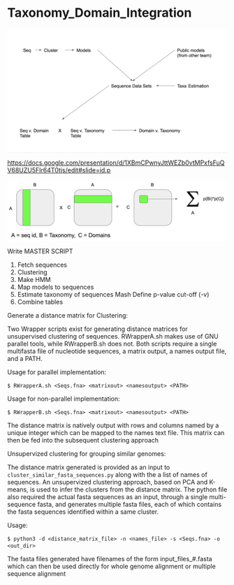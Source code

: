 # Taxonomy_Domain_Integration


<img src="./pipeline.png" img align="center" width="900"/> 

https://docs.google.com/presentation/d/1XBmCPwnyJttWEZb0vtMPxfsFuQV68UZU5FIr64T0tjs/edit#slide=id.p

<img src="./pipeline_ex_2.png" img align="center" width="600"/>

Write MASTER SCRIPT
  1. Fetch sequences
  2. Clustering
  3. Make HMM
  4. Map models to sequences
  5. Estimate taxonomy of sequences
      Mash
        Define p-value cut-off (-v)
  6. Combine tables
  

Generate a distance matrix for Clustering:

Two Wrapper scripts exist for generating distance matrices for unsupervised clustering of sequences. RWrapperA.sh makes use of GNU parallel tools, while RWrapperB.sh does not. Both scripts require a single multifasta file of nucleotide sequences, a matrix output, a names output file, and a PATH.

Usage for parallel implementation:
```
$ RWrapperA.sh <Seqs.fna> <matrixout> <namesoutput> <PATH>
```

Usage for non-parallel implementation:
```
$ RWrapperB.sh <Seqs.fna> <matrixout> <namesoutput> <PATH>
```

The distance matrix is natively output with rows and columns named by a unique integer which can be mapped to the names text file. This matrix can then be fed into the subsequent clustering approach


Unsupervized clustering for grouping similar genomes:

The distance matrix generated is provided as an input to `cluster_similar_fasta_sequences.py` along with the a list of names of sequences. An unsupervized clustering approach, based on PCA and K-means, is used to infer the clusters from the distance matrix. The python file also required the actual fasta sequences as an input, through a single multi-sequence fasta, and generates multiple fasta files, each of which contains the fasta sequences identified within a same cluster.

Usage:
```
$ python3 -d <distance_matrix_file> -n <names_file> -s <Seqs.fna> -o <out_dir>
```

The fasta files generated have filenames of the form input_files_#.fasta which can then be used directly for whole genome alignment or multiple sequence alignment

